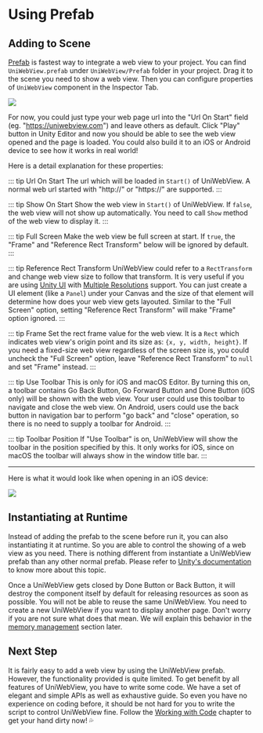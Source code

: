 # Using Prefab

## Adding to Scene

[Prefab](https://docs.unity3d.com/Manual/Prefabs.html) is fastest way to integrate a web view to your project. You can find `UniWebView.prefab` under `UniWebView/Prefab` folder in your project. Drag it to the scene you need to show a web view. Then you can configure properties of `UniWebView` component in the Inspector Tab.

![](/images/prefab.png)

For now, you could just type your web page url into the "Url On Start" field (eg. "https://uniwebview.com") and leave others as default. Click "Play" button in Unity Editor and now you should be able to see the web view opened and the page is loaded. You could also build it to an iOS or Android device to see how it works in real world!

Here is a detail explanation for these properties:

::: tip Url On Start
The url which will be loaded in `Start()` of UniWebView. A normal web url started with "http://" or "https://" are supported.
:::

::: tip Show On Start
Show the web view in `Start()` of UniWebView. If `false`, the web view will not show up automatically. You need to call `Show` method of the web view to display it.
:::

::: tip Full Screen
Make the web view be full screen at start. If `true`, the "Frame" and "Reference Rect Transform" below will be ignored by default.
:::

::: tip Reference Rect Transform
UniWebView could refer to a `RectTransform` and change web view size to follow that transform. It is very useful if you are using [Unity UI](https://docs.unity3d.com/Manual/UISystem.html) with [Multiple Resolutions](https://docs.unity3d.com/Manual/HOWTO-UIMultiResolution.html) support. You can just create a UI element (like a `Panel`) under your Canvas and the size of that element will determine how does your web view gets layouted. Similar to the "Full Screen" option, setting "Reference Rect Transform" will make "Frame" option ignored.
:::

::: tip Frame
Set the rect frame value for the web view. It is a `Rect` which indicates web view's origin point and its size as: `{x, y, width, height}`. If you need a fixed-size web view regardless of the screen size is, you could uncheck the "Full Screen" option, leave "Reference Rect Transform" to `null` and set "Frame" instead.
:::

::: tip Use Toolbar
This is only for iOS and macOS Editor. By turning this on, a toolbar contains Go Back Button, Go Forward Button and Done Button (iOS only) will be shown with the web view. Your user could use this toolbar to navigate and close the web view. On Android, users could use the back button in navigation bar to perform "go back" and "close" operation, so there is no need to supply a toolbar for Android.
:::

::: tip Toolbar Position
If "Use Toolbar" is on, UniWebView will show the toolbar in the position specified by this. It only works for iOS, since on macOS the toolbar will always show in the window title bar.
:::

---

Here is what it would look like when opening in an iOS device:

![](/images/sample-page.png)

## Instantiating at Runtime

Instead of adding the prefab to the scene before run it, you can also instantiating it at runtime. So you are able to control the showing of a web view as you need. There is nothing different from instantiate a UniWebView prefab than any other normal prefab. Please refer to [Unity's documentation](https://docs.unity3d.com/Manual/InstantiatingPrefabs.html) to know more about this topic.

Once a UniWebView gets closed by Done Button or Back Button, it will destroy the component itself by default for releasing resources as soon as possible. You will not be able to reuse the same UniWebView. You need to create a new UniWebView if you want to display another page. Don't worry if you are not sure what does that mean. We will explain this behavior in the [memory management](./memory-management.md) section later.

## Next Step

It is fairly easy to add a web view by using the UniWebView prefab. However, the functionality provided is quite limited. To get benefit by all features of UniWebView, you have to write some code. We have a set of elegant and simple APIs as well as exhaustive guide. So even you have no experience on coding before, it should be not hard for you to write the script to control UniWebView fine. Follow the [Working with Code](./working-with-code.md) chapter to get your hand dirty now! :sweat_drops:
